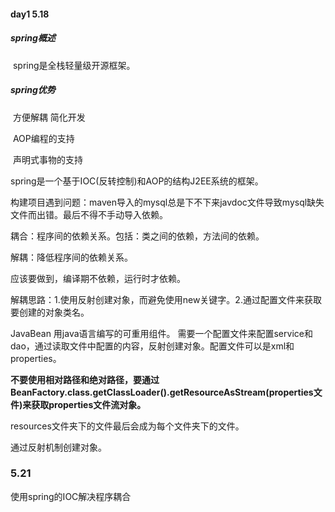 #### day1   5.18

##### spring概述

​       spring是全栈轻量级开源框架。

##### spring优势

​       方便解耦  简化开发

​       AOP编程的支持

​        声明式事物的支持

spring是一个基于IOC(反转控制)和AOP的结构J2EE系统的框架。

构建项目遇到问题：maven导入的mysql总是下不下来javdoc文件导致mysql缺失文件而出错。最后不得不手动导入依赖。

耦合：程序间的依赖关系。包括：类之间的依赖，方法间的依赖。

解耦：降低程序间的依赖关系。

应该要做到，编译期不依赖，运行时才依赖。

解耦思路：1.使用反射创建对象，而避免使用new关键字。2.通过配置文件来获取要创建的对象类名。

JavaBean  用java语言编写的可重用组件。  需要一个配置文件来配置service和dao，通过读取文件中配置的内容，反射创建对象。配置文件可以是xml和properties。

**不要使用相对路径和绝对路径，要通过BeanFactory.class.getClassLoader().getResourceAsStream(properties文件)来获取properties文件流对象。**

resources文件夹下的文件最后会成为每个文件夹下的文件。

通过反射机制创建对象。



### 5.21

使用spring的IOC解决程序耦合





